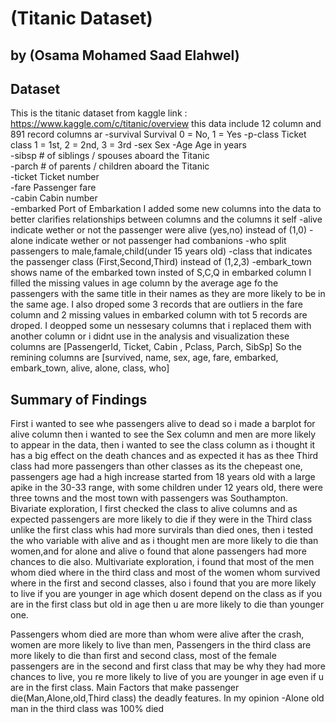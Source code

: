 # (Titanic Dataset)

## by (Osama Mohamed Saad Elahwel)




## Dataset

>
This is the titanic dataset from kaggle 
link : https://www.kaggle.com/c/titanic/overview
this data include 12 column and 891 record
columns ar
-survival	Survival	0 = No, 1 = Yes
-p-class	Ticket class	1 = 1st, 2 = 2nd, 3 = 3rd
-sex	Sex	
-Age	Age in years	
-sibsp	# of siblings / spouses aboard the Titanic	
-parch	# of parents / children aboard the Titanic	
-ticket	Ticket number	
-fare	Passenger fare	
-cabin	Cabin number	
-embarked	Port of Embarkation
I added some new columns into the data to better clarifies relationships between columns and the columns it self
-alive	indicate wether or not the passenger were alive (yes,no) instead of (1,0)
-alone	indicate wether or not passenger had combanions
-who	split passengers to male,famale,child(under 15 years old)
-class	that indicates the passenger class (First,Second,Third) instead of (1,2,3)
-embark_town	shows name of the embarked town insted of S,C,Q in embarked column
I filled the missing values in age column by the average age fo the passengers with the same title in their names 
as they are more likely to be in the same age.
I also droped some 3 records that are outliers in the fare column and 2 missing values in embarked column with tot 5 records are droped.
I deopped some un nessesary columns that  i replaced them with another column or i didnt use in the analysis and visualization these columns are
[PassengerId, Ticket, Cabin , Pclass, Parch, SibSp]
So the remining columns are
[survived, name, sex, age, fare, embarked, embark_town, alive, alone, class, who]
  
## Summary of Findings

>
First i wanted to see whe passengers alive to dead so i made a barplot for alive column then i wanted to see the Sex column
and men are more likely to appear in the data, then i wanted to see the class column as i thought it has a big effect on the death chances
and as expected it has as thee Third class had more passengers than other classes as its the chepeast one, passengers age 
had a high increase started from 18 years old with a large apike in the 30-33 range, with some children under 12 years old,
there were three towns and the most town with passengers was Southampton.
Bivariate exploration, I first  checked the class to alive columns and as expected passengers are more likely to die if they were in the Third class
unlike the first class whis had more survirals than died ones, then i tested the who variable with alive and as i thought men are more likely to die
than women,and for alone and alive o found that alone passengers had more chances to die also.
Multivariate exploration, i found that most of the men whom died where in the third class and most of the women whom survived where in the first
and second classes, also i found that you are more likely to live if you are younger in age which dosent depend on the class 
as if you are in the first class but old in age then u are more likely to die than younger one.

Passengers whom died are more than whom were alive after the crash, women are more likely to live than men,
Passengers in the third class are more likely to die than first and second class, most of the female passengers are in the second and first class
that may be why they had more chances to live, you re more likely to live of you are younger in age even if u are in the first class.
Main Factors that make passenger die(Man,Alone,old,Third class) the deadly features.
In my opinion
-Alone old man in the third class was 100% died